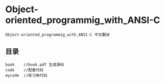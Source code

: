 # Object-oriented_programmig_with_ANSI-C
	Object-oriented_programmig_with_ANSI-C 中文翻译
## 目录
	book	//book.pdf 生成源码
 	code	//配套代码
 	mycode	//练习用代码
